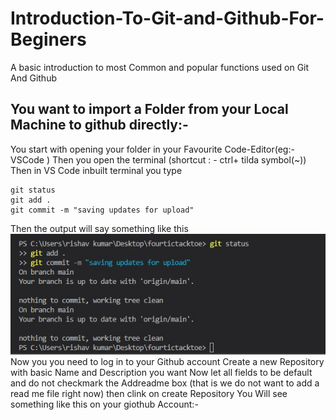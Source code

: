 # Introduction-To-Git-and-Github-For-Beginers
A basic introduction to most Common and popular functions used on Git And Github
## You want to import a Folder from your Local Machine to github directly:- 
You start with opening your folder in your Favourite Code-Editor(eg:- VSCode )
Then you open the terminal (shortcut : - ctrl+ tilda symbol(~))
Then in VS Code inbuilt terminal you type
```
git status
git add .
git commit -m "saving updates for upload"
```
Then the output will say something like this 
<img src="https://github.com/Rishav9852Kumar/Introduction-To-Git-and-Github-For-Beginers/blob/main/Resources/github-image-1.jpg">
Now you you need to log in to your Github account 
Create a new Repository with basic Name and Description you want
Now let all fields to be default and do not checkmark the Addreadme box (that is we do not want to add a read me file right now)
then clink on create Repository
You Will see something like this on your giothub Account:-
<img src="">



